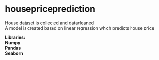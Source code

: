 # housepriceprediction
House dataset is collected and datacleaned<br>
A model is created  based on linear regression which predicts house price<br>

<b>Libraries:<br>
 <b>Numpy<br>
 <b>Pandas<br>
 <b>Seaborn 

